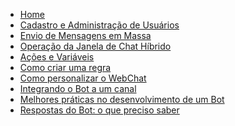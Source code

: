 * [Home](/)
* [Cadastro e Administração de Usuários](cadastro-e-administração-de-usuários.md)
* [Envio de Mensagens em Massa](envio-de-mensagens-em-massa.md)
* [Operação da Janela de Chat Híbrido](operação-da-janela-de-chat-híbrido.md)
* [Ações e Variáveis](ações-e-variáveis.md)
* [Como criar uma regra](como-criar-uma-regra.md)
* [Como personalizar o WebChat](como-personalizar-o-webChat.md)
* [Integrando o Bot a um canal](integrando-o-bot-a-um-canal.md)
* [Melhores práticas no desenvolvimento de um Bot](melhores-práticas-no-desenvolvimento-de-um-bot.md)
* [Respostas do Bot: o que preciso saber](respostas-do-bot-o-que-preciso-saber.md)

<!--stackedit_data:
eyJoaXN0b3J5IjpbMTEyNTY5OTczNiwyMTM2OTcwNzYzXX0=
-->
